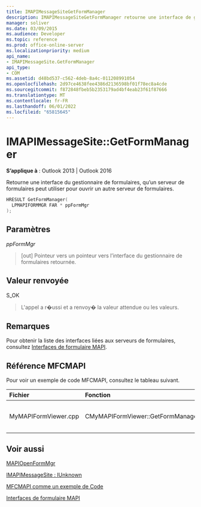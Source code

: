 ```yaml
---
title: IMAPIMessageSiteGetFormManager
description: IMAPIMessageSiteGetFormManager retourne une interface de gestionnaire de formulaires, qu’un serveur de formulaires peut utiliser pour ouvrir un autre serveur de formulaires.
manager: soliver
ms.date: 03/09/2015
ms.audience: Developer
ms.topic: reference
ms.prod: office-online-server
ms.localizationpriority: medium
api_name:
- IMAPIMessageSite.GetFormManager
api_type:
- COM
ms.assetid: d48bd537-c562-4deb-8a4c-011208991054
ms.openlocfilehash: 2d97ce4638fee4386d2136598bf01f78ec8a4cde
ms.sourcegitcommit: f872848fbeb5b2353179ad4bf4eab23f61f87666
ms.translationtype: MT
ms.contentlocale: fr-FR
ms.lasthandoff: 06/01/2022
ms.locfileid: "65815645"
---
```

# <a name="imapimessagesitegetformmanager"></a>IMAPIMessageSite::GetFormManager

  
  
**S’applique à** : Outlook 2013 | Outlook 2016 
  
Retourne une interface du gestionnaire de formulaires, qu’un serveur de formulaires peut utiliser pour ouvrir un autre serveur de formulaires.
  
```cpp
HRESULT GetFormManager(
  LPMAPIFORMMGR FAR * ppFormMgr
);
```

## <a name="parameters"></a>Paramètres

 _ppFormMgr_
  
> [out] Pointeur vers un pointeur vers l’interface du gestionnaire de formulaires retournée.
    
## <a name="return-value"></a>Valeur renvoyée

S_OK 
  
> L'appel a r�ussi et a renvoy� la valeur attendue ou les valeurs.
    
## <a name="remarks"></a>Remarques

Pour obtenir la liste des interfaces liées aux serveurs de formulaires, consultez [Interfaces de formulaire MAPI](mapi-form-interfaces.md).
  
## <a name="mfcmapi-reference"></a>Référence MFCMAPI

Pour voir un exemple de code MFCMAPI, consultez le tableau suivant.
  
|**Fichier**|**Fonction**|**Commentaire**|
|:-----|:-----|:-----|
|MyMAPIFormViewer.cpp  <br/> |CMyMAPIFormViewer::GetFormManager  <br/> |MFCMAPI utilise la méthode **IMAPIMessageSite::GetFormManager** pour appeler [MAPIOpenFormMgr](mapiopenformmgr.md) et retourner les résultats de cet appel. |
   
## <a name="see-also"></a>Voir aussi



[MAPIOpenFormMgr](mapiopenformmgr.md)
  
[IMAPIMessageSite : IUnknown](imapimessagesiteiunknown.md)


[MFCMAPI comme un exemple de Code](mfcmapi-as-a-code-sample.md)
  
[Interfaces de formulaire MAPI](mapi-form-interfaces.md)

